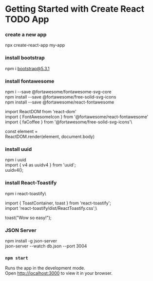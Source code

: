 # Getting Started with Create  React TODO App

### create a new app
npx create-react-app my-app

### install bootstrap
npm i bootstrap@5.3.1

### install fontawesome
npm i --save @fortawesome/fontawesome-svg-core\
npm install --save @fortawesome/free-solid-svg-icons\
npm install --save @fortawesome/react-fontawesome

  import ReactDOM from 'react-dom'\
  import { FontAwesomeIcon } from '@fortawesome/react-fontawesome'\
  import { faCoffee } from '@fortawesome/free-solid-svg-icons'\

  const element = <FontAwesomeIcon icon={faCoffee} />\
  ReactDOM.render(element, document.body)
  
### install uuid
npm i uuid\
import { v4 as uuidv4 } from 'uuid';\
uuidv4();

### install React-Toastify
npm i react-toastify\

import { ToastContainer, toast } from 'react-toastify';\
import 'react-toastify/dist/ReactToastify.css';\

toast("Wow so easy!");\
<ToastContainer />

### JSON Server
npm install -g json-server\
json-server --watch db.json --port 3004


### `npm start`

Runs the app in the development mode.\
Open [http://localhost:3000](http://localhost:3000) to view it in your browser.


